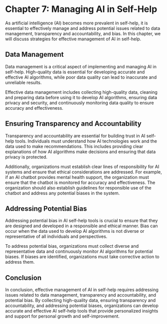 Chapter 7: Managing AI in Self-Help
===================================

As artificial intelligence (AI) becomes more prevalent in self-help, it is essential to effectively manage and address potential issues related to data management, transparency and accountability, and bias. In this chapter, we will discuss strategies for effective management of AI in self-help.

Data Management
---------------

Data management is a critical aspect of implementing and managing AI in self-help. High-quality data is essential for developing accurate and effective AI algorithms, while poor data quality can lead to inaccurate and unreliable results.

Effective data management includes collecting high-quality data, cleaning and preparing data before using it to develop AI algorithms, ensuring data privacy and security, and continuously monitoring data quality to ensure accuracy and effectiveness.

Ensuring Transparency and Accountability
----------------------------------------

Transparency and accountability are essential for building trust in AI self-help tools. Individuals must understand how AI technologies work and the data used to make recommendations. This includes providing clear explanations of how AI algorithms make decisions and ensuring that data privacy is protected.

Additionally, organizations must establish clear lines of responsibility for AI systems and ensure that ethical considerations are addressed. For example, if an AI chatbot provides mental health support, the organization must ensure that the chatbot is monitored for accuracy and effectiveness. The organization should also establish guidelines for responsible use of the chatbot and address any potential biases in the system.

Addressing Potential Bias
-------------------------

Addressing potential bias in AI self-help tools is crucial to ensure that they are designed and developed in a responsible and ethical manner. Bias can occur when the data used to develop AI algorithms is not diverse or representative of all individuals and perspectives.

To address potential bias, organizations must collect diverse and representative data and continuously monitor AI algorithms for potential biases. If biases are identified, organizations must take corrective action to address them.

Conclusion
----------

In conclusion, effective management of AI in self-help requires addressing issues related to data management, transparency and accountability, and potential bias. By collecting high-quality data, ensuring transparency and accountability, and addressing potential biases, organizations can develop accurate and effective AI self-help tools that provide personalized insights and support for personal growth and self-improvement.
